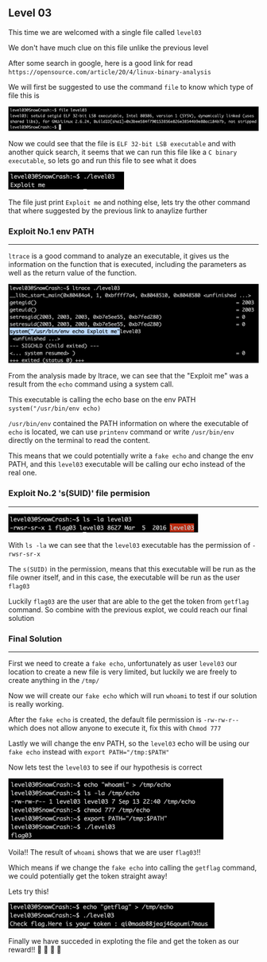 <h2>Level 03</h2>

This time we are welcomed with a single file called `level03`

We don't have much clue on this file unlike the previous level

After some search in google, here is a good link for read
`https://opensource.com/article/20/4/linux-binary-analysis`

We will first be suggested to use the command `file` to know which type of file this is

![alt text](./screenshot/image1.png)

Now we could see that the file is `ELF 32-bit LSB executable` and with another quick search, it seems that we can run this file like a `C binary executable`, so lets go and run this file to see what it does

![alt text](./screenshot/image2.png)

The file just print `Exploit me` and nothing else, lets try the other command that where suggested by the previous link to anaylize further


<h3>Exploit No.1 env PATH</h3>

---

`ltrace` is a good command to analyze an executable, it gives us the information on the function that is executed, including the parameters as well as the return value of the function.

![alt text](./screenshot/image3.png)

From the analysis made by ltrace, we can see that the "Exploit me" was a result from the `echo` command using a system call.

This executable is calling the echo base on the env PATH `system("/usr/bin/env echo)`

`/usr/bin/env` contained the PATH information on where the executable of `echo` is located, we can use `printenv` command or write `/usr/bin/env` directly on the terminal to read the content.

This means that we could potentially write a `fake echo` and change the env PATH, and this `level03` executable will be calling our echo instead of the real one.


<h3>Exploit No.2 's(SUID)' file permision</h3>

---


![alt text](./screenshot/image4.png)

With `ls -la` we can see that the `level03` executable has the permission of `-rwsr-sr-x`

The `s(SUID)` in the permission, means that this executable will be run as the file owner itself, and in this case, the executable will be run as the user `flag03`

Luckily `flag03` are the user that are able to the get the token from `getflag` command. So combine with the previous explot, we could reach our final solution


<h3>Final Solution</h3>

---

First we need to create a `fake echo`, unfortunately as user `level03` our location to create a new file is very limited, but luckily we are freely to create anything in the `/tmp/`

Now we will create our `fake echo` which will run `whoami` to test if our solution is really working.

After the `fake echo` is created, the default file permission is `-rw-rw-r--` which does not allow anyone to execute it, fix this with `Chmod 777`

Lastly we will change the env PATH, so the `level03` echo will be using our `fake echo` instead with `export PATH="/tmp:$PATH"`

Now lets test the `level03` to see if our hypothesis is correct

![alt text](./screenshot/image5.png)

Voila!! The result of `whoami` shows that we are user `flag03`!!

Which means if we change the `fake echo` into calling the `getflag` command, we could potentially get the token straight away!

Lets try this!

![alt text](./screenshot/image6.png)

Finally we have succeded in exploting the file and get the token as our reward!! :partying_face: :tada: :tada: :tada:
